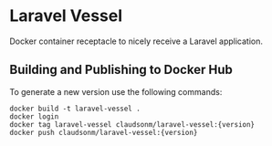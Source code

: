 # Laravel Vessel

Docker container receptacle to nicely receive a Laravel application.

## Building and Publishing to Docker Hub

To generate a new version use the following commands:

```
docker build -t laravel-vessel .
docker login
docker tag laravel-vessel claudsonm/laravel-vessel:{version}
docker push claudsonm/laravel-vessel:{version}
```
